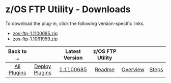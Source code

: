 
# z/OS FTP Utility - Downloads

To download the plug-in, click the following version-specific links.

- [zos-ftp-1.1100685.zip](https://raw.githubusercontent.com/UrbanCode/IBM-UCD-PLUGINS/main/files/zos-ftp/zos-ftp-1.1100685.zip)
- [zos-ftp-1.1061959.zip](https://raw.githubusercontent.com/UrbanCode/IBM-UCD-PLUGINS/main/files/zos-ftp/zos-ftp-1.1061959.zip)

|          Back to ...          |                                |                                                  Latest Version                                                   |  z/OS FTP Utility   |||
|:-----------------------------:|:------------------------------:|:-----------------------------------------------------------------------------------------------------------------:|:-------------------:| :---: | :---: |
| [All Plugins](../../index.md) | [Deploy Plugins](../README.md) | [1.1100685](https://raw.githubusercontent.com/UrbanCode/IBM-UCD-PLUGINS/main/files/zos-ftp/zos-ftp-1.1100685.zip) | [Readme](README.md) |[Overview](overview.md)|[Steps](steps.md)|
